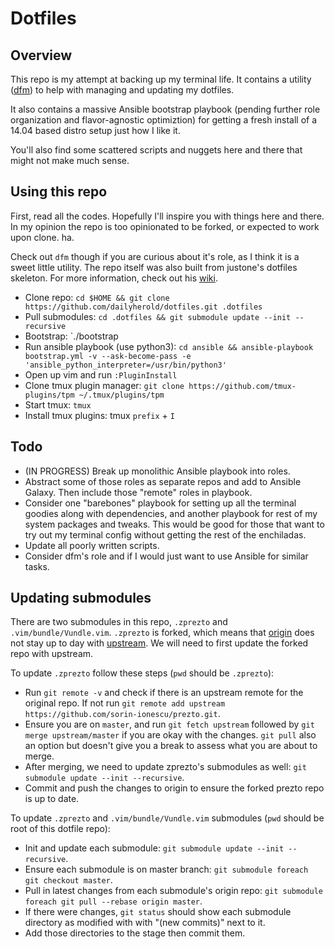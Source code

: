 # Dotfiles

## Overview

This repo is my attempt at backing up my terminal life. It contains a utility ([dfm](https://github.com/justone/dfm)) to help with managing and updating my  dotfiles.

It also contains a massive Ansible bootstrap playbook (pending further role organization and flavor-agnostic optimiztion) for getting a fresh install of a 14.04 based distro setup just how I like it.

You'll also find some scattered scripts and nuggets here and there that might not make much sense. 

## Using this repo

First, read all the codes. Hopefully I'll inspire you with things here and there. In my opinion the repo is too opinionated to be forked, or expected to work upon clone. ha. 

Check out `dfm` though if you are curious about it's role, as I think it is a sweet little utility. The repo itself was also built from justone's dotfiles skeleton. For more information, check out his [wiki](http://github.com/justone/dotfiles/wiki).

- Clone repo: `cd $HOME && git clone https://github.com/dailyherold/dotfiles.git .dotfiles`
- Pull submodules: `cd .dotfiles && git submodule update --init --recursive`
- Bootstrap: `./bootstrap
- Run ansible playbook (use python3): `cd ansible && ansible-playbook bootstrap.yml -v --ask-become-pass -e 'ansible_python_interpreter=/usr/bin/python3'`
- Open up vim and run `:PluginInstall`
- Clone tmux plugin manager: `git clone https://github.com/tmux-plugins/tpm ~/.tmux/plugins/tpm`
- Start tmux: `tmux`
- Install tmux plugins: tmux `prefix` + `I`

## Todo
- (IN PROGRESS) Break up monolithic Ansible playbook into roles.
- Abstract some of those roles as separate repos and add to Ansible Galaxy. Then include those "remote" roles in playbook.
- Consider one "barebones" playbook for setting up all the terminal goodies along with dependencies, and another playbook for rest of my system packages and tweaks. This would be good for those that want to try out my terminal config without getting the rest of the enchiladas.
- Update all poorly written scripts.
- Consider dfm's role and if I would just want to use Ansible for similar tasks.

## Updating submodules

There are two submodules in this repo, `.zprezto` and `.vim/bundle/Vundle.vim`. `.zprezto` is forked, which means that [origin](https://github.com/dailyherold/prezto/) does not stay up to day with [upstream](https://github.com/sorin-ionescu/prezto). We will need to first update the forked repo with upstream.

To update `.zprezto` follow these steps (`pwd` should be `.zprezto`):

- Run `git remote -v` and check if there is an upstream remote for the original repo. If not run `git remote add upstream https://github.com/sorin-ionescu/prezto.git`.
- Ensure you are on `master`, and run `git fetch upstream` followed by `git merge upstream/master` if you are okay with the changes. `git pull` also an option but doesn't give you a break to assess what you are about to merge.
- After merging, we need to update zprezto's submodules as well: `git submodule update --init --recursive`.
- Commit and push the changes to origin to ensure the forked prezto repo is up to date.

To update `.zprezto` and `.vim/bundle/Vundle.vim` submodules (`pwd` should be root of this dotfile repo):

- Init and update each submodule: `git submodule update --init --recursive`.
- Ensure each submodule is on master branch: `git submodule foreach git checkout master`.
- Pull in latest changes from each submodule's origin repo: `git submodule foreach git pull --rebase origin master`.
- If there were changes, `git status` should show each submodule directory as modified with with "(new commits)" next to it.
- Add those directories to the stage then commit them.

